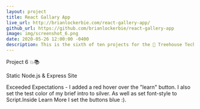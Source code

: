 ```yaml
---
layout: project
title: React Gallary App
live_url: http://brianlockerbie.com/react-gallery-app/
github_url: https://github.com/brianlockerbie/react-gallery-app
image: img/screenshot_6.png
date: 2020-05-26 12:00:00 -0400
description: This is the sixth of ten projects for the 🏡 Treehouse TechDegree Full Stack JavaScript.
---
```

Project 6 💥📚 

Static Node.js & Express Site

Exceeded Expectations - I added a red hover over the "learn" button. I also set the test color of my brief intro to silver. As well as set font-style to Script.Inside Learn More I set the buttons blue :).